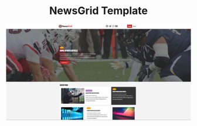  # <div align="center" style="border-bottom: none"> NewsGrid Template </div>


<div align="center">
<img src="NewsGridPreview.png" width="800">
</div>
